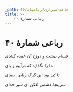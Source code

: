 ```yaml
---
_path: حافظ-شیرازی/رباعیات/40
title: >-
    رباعی شمارهٔ ۴۰
---
```

# رباعی شمارهٔ ۴۰

<div class="b" id="bn1"><div class="m1"><p>قسام بهشت و دوزخ آن عقده گشای</p></div>
<div class="m2"><p>ما را نگذارد که درآییم ز پای</p></div></div>
<div class="b" id="bn2"><div class="m1"><p>تا کی بود این گرگ ربایی، بنمای</p></div>
<div class="m2"><p>سرپنجهٔ دشمن افکن ای شیر خدای</p></div></div>
